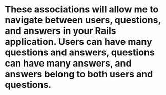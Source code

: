 # These associations will allow me to navigate between users, questions, and answers in your Rails application. Users can have many questions and answers, questions can have many answers, and answers belong to both users and questions.
